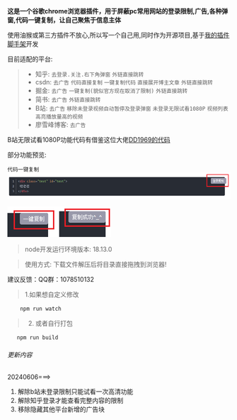 
**这是一个谷歌chrome浏览器插件，用于屏蔽pc常用网站的登录限制,广告,各种弹窗,代码一键复制，让自己聚焦于信息主体**

使用油猴或第三方插件不放心,所以写一个自己用,同时作为开源项目,基于[我的插件脚手架](https://github.com/xzz2021/crx-cli)开发


目前适配的平台:

> * 知乎: `去登录.关注.右下角弹窗` `外链直接跳转`
> * csdn: `去广告` `代码直接复制` `一键复制代码` `直接展开博主文章` `外链直接跳转`
> * 掘金: `去广告` `一键复制(貌似官方现在取消了限制)` `外链直接跳转`
> * 简书: `去广告`  `外链直接跳转`
> * B站: `去广告`  `移除未登录视频自动暂停及登录弹窗` `未登录无限试看1080P` `视频列表高亮播放量高的视频`
> * 廖雪峰博客: `去广告`

B站无限试看1080P功能代码有借鉴这位大佬[DD1969的代码](https://greasyfork.org/zh-CN/scripts/467511-bilibili-%E5%9C%A8%E6%9C%AA%E7%99%BB%E5%BD%95%E7%9A%84%E6%83%85%E5%86%B5%E4%B8%8B%E8%87%AA%E5%8A%A8%E5%B9%B6%E6%97%A0%E9%99%90%E8%AF%95%E7%94%A8%E6%9C%80%E9%AB%98%E7%94%BB%E8%B4%A8)

部分功能预览:

`代码一键复制`
![使用前](https://github.com/xzz2021/public/blob/main/image/beautifypage/1.png?raw=true)

![使用后2](https://github.com/xzz2021/public/blob/main/image/beautifypage/2.png?raw=true)![使用后2](https://github.com/xzz2021/public/blob/main/image/beautifypage/3.png?raw=true)

> node开发运行环境版本: 18.13.0

> 使用方式: 下载文件解压后将目录直接拖拽到浏览器!

建议反馈：QQ群：1078510132


> 1.如果想自定义修改
````js
    npm run watch
````
> 2. 或者自行打包
````js
   npm run build
````

###### 更新内容
20240606===>
1. 解除b站未登录限制只能试看一次高清功能
2. 解除知乎登录才能查看完整内容的限制
3. 移除隐藏其他平台新增的广告块
